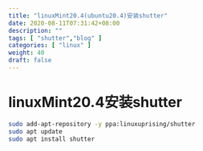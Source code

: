 ```yaml
---
title: "linuxMint20.4(ubuntu20.4)安装shutter"
date: 2020-08-11T07:31:42+08:00
description: ""
tags: [ "shutter","blog" ]
categories: [ "linux" ]
weight: 40
draft: false
---
```


# linuxMint20.4安装shutter
```sh
sudo add-apt-repository -y ppa:linuxuprising/shutter
sudo apt update
sudo apt install shutter
```

